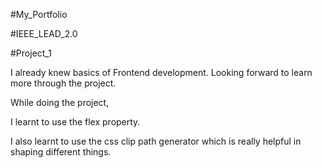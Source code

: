 #My_Portfolio

#IEEE_LEAD_2.0

#Project_1

I already knew basics of Frontend development. Looking forward to learn more through the project.

While doing the project,

 I learnt to use the flex property. 
 
 I also learnt to use the css clip path generator which is really helpful in shaping different things.

